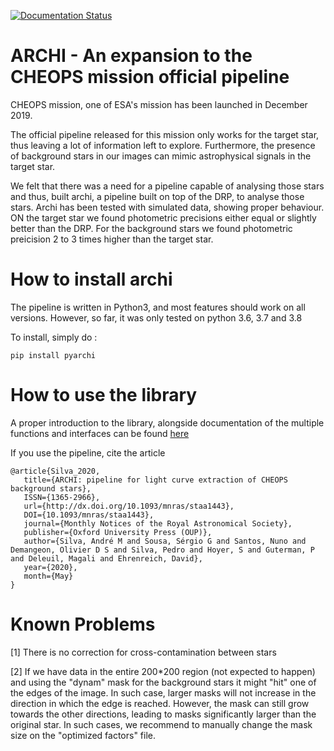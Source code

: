 [![Documentation Status](https://readthedocs.org/projects/archi/badge/?version=latest)](https://archi.readthedocs.io/en/latest/?badge=latest)
# ARCHI - An expansion to the CHEOPS mission official pipeline

CHEOPS mission, one of ESA's mission has been launched in December 2019. 

The official pipeline released for this mission only works for the
target star, thus leaving a lot of information  left to explore. Furthermore, the presence of background stars in our images
can mimic astrophysical signals in the target star. 


We felt that there was a need for a pipeline capable of analysing those stars and thus, built archi, a pipeline
built on top of the DRP, to analyse those stars. Archi has been tested with simulated data, showing proper behaviour.
ON the target star we found photometric precisions either equal or slightly better than the DRP. For the background stars we found photometric preicision 2 to 3 times higher than the target star.

# How to install archi 

The pipeline is written in Python3, and most features should work on all versions. However, so far, it was only tested on python 3.6, 3.7 and 3.8

To install, simply do :

    pip install pyarchi

# How to use the library 

A proper introduction to the library, alongside documentation of the multiple functions and interfaces can be found [here](https://archi.readthedocs.io/en/latest/)

If you use the pipeline, cite the article 

    @article{Silva_2020,
       title={ARCHI: pipeline for light curve extraction of CHEOPS background stars},
       ISSN={1365-2966},
       url={http://dx.doi.org/10.1093/mnras/staa1443},
       DOI={10.1093/mnras/staa1443},
       journal={Monthly Notices of the Royal Astronomical Society},
       publisher={Oxford University Press (OUP)},
       author={Silva, André M and Sousa, Sérgio G and Santos, Nuno and Demangeon, Olivier D S and Silva, Pedro and Hoyer, S and Guterman, P and Deleuil, Magali and Ehrenreich, David},
       year={2020},
       month={May}
    }

# Known Problems


 [1] There is no correction for cross-contamination between stars
 
 [2] If we have data in the entire 200*200 region (not expected to happen) and using the "dynam" mask for the background stars it might "hit" one of the edges of the image. In such case, larger masks will not increase in the direction in which the edge is reached. However, the mask can still grow towards the other directions, leading to masks significantly larger than the original star. In such cases, we recommend to manually change the mask size on the "optimized factors" file.
